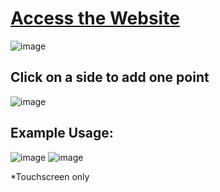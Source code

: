 # [Access the Website](http://scoretracker.replit.app)
![image](https://github.com/user-attachments/assets/96fed915-bfa1-483c-9dcb-a30d81a3de15)

## Click on a side to add one point
![image](https://github.com/user-attachments/assets/5079292f-9015-456e-a221-f0e47c3f2aaa)
## Example Usage:
![image](https://github.com/user-attachments/assets/50211b20-e5ed-4f57-b4c6-5b89f051a031)
![image](https://github.com/user-attachments/assets/014e466d-8071-4c79-9154-066bb4b356de)

*Touchscreen only

